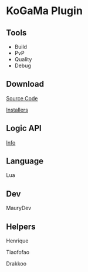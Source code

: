 
# KoGaMa Plugin

## Tools

- Build
- PvP
- Quality
- Debug

## Download
[Source Code](https://maurydev.github.io/KoGaMa-Plugins/download)

[Installers](https://maurydev.github.io/KoGaMa-Plugins/Installer)


## Logic API
[Info](https://maurydev.github.io/KoGaMa-Plugins/logicapi)


## Language
Lua

## Dev
MauryDev

## Helpers

Henrique

Tiaofofao

Drakkoo

